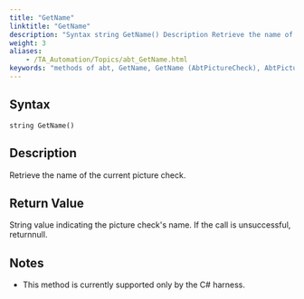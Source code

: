 ```yaml
--- 
title: "GetName"
linktitle: "GetName"
description: "Syntax string GetName() Description Retrieve the name of the current picture check. Return Value String value indicating the picture check's name. If the call is unsuccessful, return null . Notes This ..."
weight: 3
aliases: 
    - /TA_Automation/Topics/abt_GetName.html
keywords: "methods of abt, GetName, GetName (AbtPictureCheck), AbtPictureCheck, getname, abtpicturecheck getname, name of current picture check, get name of current picture check"
---
```


## Syntax  

`string GetName()`

## Description  

Retrieve the name of the current picture check.

## Return Value  

String value indicating the picture check's name. If the call is unsuccessful, returnnull.

## Notes

-   This method is currently supported only by the C\# harness.




